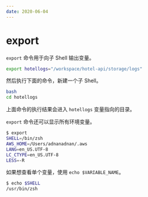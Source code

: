 ```yaml
---
date: 2020-06-04
---
```


# export

`export` 命令用于向子 Shell 输出变量。

```bash
export hotellogs="/workspace/hotel-api/storage/logs"
```

然后执行下面的命令，新建一个子 Shell。

```bash
bash
cd hotellogs
```

上面命令的执行结果会进入 `hotellogs` 变量指向的目录。

`export` 命令还可以显示所有环境变量。

```bash
$ export
SHELL=/bin/zsh
AWS_HOME=/Users/adnanadnan/.aws
LANG=en_US.UTF-8
LC_CTYPE=en_US.UTF-8
LESS=-R
```

如果想查看单个变量，使用 `echo $VARIABLE_NAME`。

```bash
$ echo $SHELL
/usr/bin/zsh
```
